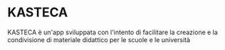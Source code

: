 # KASTECA
KASTECA è un'app sviluppata con l'intento di facilitare la creazione e la condivisione di materiale didattico per le scuole e le università
